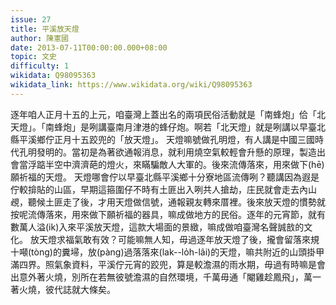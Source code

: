 ```yaml
---
issue: 27
title: 平溪放天燈
author: 陳憲國
date: 2013-07-11T00:00:00.000+08:00
topic: 文史
difficulty: 1
wikidata: Q98095363
wikidata_link: https://www.wikidata.org/wiki/Q98095363
---
```

逐年咱人正月十五的上元，咱臺灣上蓋出名的兩項民俗活動就是「南蜂炮」佮「北天燈」。「南蜂炮」是咧講臺南月津港的蜂仔炮。啊若「北天燈」就是咧講以早臺北縣平溪鄉佇正月十五跤兜的「放天燈」。
天燈嘛號做孔明燈，有人講是中國三國時代孔明發明的。當初是為著欲通報消息，就利用燒空氣較輕會升懸的原理，製造出會當浮踮半空中濟濟葩的燈火，來瞞騙敵人大軍的。後來流傳落來，用來做下(hē)願祈福的天燈。
天燈哪會佇以早臺北縣平溪鄉十分寮地區流傳咧？聽講因為遐是佇較揜貼的山區，早期這箍圍仔不時有土匪出入咧共人搶劫，庄民就會走去內山覕，聽候土匪走了後，才用天燈做信號，通報親友轉來厝裡。後來放天燈的慣勢就按呢流傳落來，用來做下願祈福的器具，嘛成做地方的民俗。逐年的元宵節，就有數萬人溢(ik)入來平溪放天燈，這款大場面的景緻，嘛成做咱臺灣名聲誠敨的文化。
放天燈求福氣敢有效？可能嘛無人知，毋過逐年放天燈了後，攏會留落來規十噸(tòng)的糞埽，放(pàng)過落落來(lak--lo̍h-lâi)的天燈，嘛共附近的山頭掛甲滿四界。照氣象資料，平溪佇元宵的跤兜，算是較澹濕的雨水期，毋過有時嘛是會出意外著火燒，別所在若無彼號澹濕的自然環境，千萬毋通「閹雞趁鳳飛」，萬一著火燒，彼代誌就大條矣。